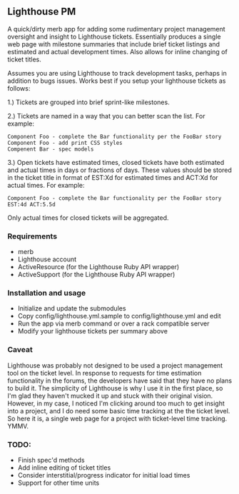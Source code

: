 Lighthouse PM
--------------

A quick/dirty merb app for adding some rudimentary project management oversight and insight to Lighthouse tickets. Essentially
produces a single web page with milestone summaries that include brief ticket listings and estimated and actual 
development times. Also allows for inline changing of ticket titles.

Assumes you are using Lighthouse to track development tasks, perhaps in addition to bugs issues. Works best
if you setup your lighthouse tickets as follows:

1.) Tickets are grouped into brief sprint-like milestones.

2.) Tickets are named in a way that you can better scan the list. For example:

	Component Foo - complete the Bar functionality per the FooBar story
	Component Foo - add print CSS styles
	Compenent Bar - spec models

3.) Open tickets have estimated times, closed tickets have both estimated and actual times in days or fractions of days. These values 
should be stored in the ticket title in format of EST:Xd for estimated times and ACT:Xd for actual times. For example:
	
	Component Foo - complete the Bar functionality per the FooBar story EST:4d ACT:5.5d

Only actual times for closed tickets will be aggregated.


### Requirements
* merb
* Lighthouse account
* ActiveResource (for the Lighthouse Ruby API wrapper)
* ActiveSupport (for the Lighthouse Ruby API wrapper)

### Installation and usage
* Initialize and update the submodules
* Copy config/lighthouse.yml.sample to config/lighthouse.yml and edit
* Run the app via merb command or over a rack compatible server
* Modify your lighthouse tickets per summary above

### Caveat

Lighthouse was probably not designed to be used a project management tool on the ticket level. 
In response to requests for time estimation functionality in the forums, the developers have said
that they have no plans to build it.  The simplicity of Lighthouse is why I use it in the first 
place, so I'm glad they haven't mucked it up and stuck with their original vision.  However, in
my case, I noticed I'm clicking around too much to get insight into a project, and I do need
some basic time tracking at the the ticket level. So here it is, a single web page for a
project with ticket-level time tracking. YMMV.

### TODO:
* Finish spec'd methods
* Add inline editing of ticket titles
* Consider interstitial/progress indicator for initial load times
* Support for other time units
